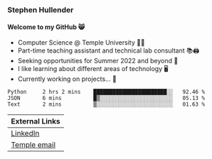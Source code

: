 ### Stephen Hullender
#### Welcome to my GitHub 😸

- Computer Science @ Temple University 🍒🦉
- Part-time teaching assistant and technical lab consultant 📚🖨️
- Seeking opportunities for Summer 2022 and beyond 🚀
- I like learning about different areas of technology 🖥️
- Currently working on projects... 👀

<!--START_SECTION:waka-->
```text
Python     2 hrs 2 mins    ███████████████████████░░   92.46 % 
JSON       6 mins          █▒░░░░░░░░░░░░░░░░░░░░░░░   05.13 % 
Text       2 mins          ▒░░░░░░░░░░░░░░░░░░░░░░░░   01.63 % 
```
<!--END_SECTION:waka-->

| External Links | 
| -------------- |
| [LinkedIn](https://linkedin.com/in/shullender) |
| [Temple email](mailto:stephull@temple.edu) |

<!--
Here are some ideas to get you started:
- 🔭 I’m currently working on ...
- 🌱 I’m currently learning ...
- 👯 I’m looking to collaborate on ...
- 🤔 I’m looking for help with ...
- 💬 Ask me about ...
- 📫 How to reach me: ...
- 😄 Pronouns: ...
- ⚡ Fun fact: ...
-->
